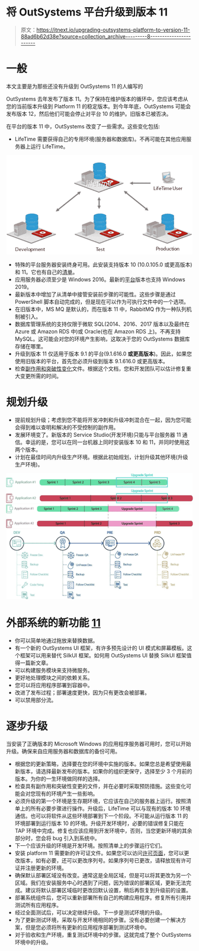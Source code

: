 # 将 OutSystems 平台升级到版本 11

> 原文：<https://itnext.io/upgrading-outsystems-platform-to-version-11-88ad6b62d38e?source=collection_archive---------8----------------------->

# 一般

本文主要是为那些还没有升级到 OutSystems 11 的人编写的

OutSystems 去年发布了版本 11。为了保持在维护版本的循环中，您应该考虑从您的当前版本升级到 Platform 11 的稳定版本。到今年年底，OutSystems 可能会发布版本 12，然后他们可能会停止对平台 10 的维护。旧版本已被否决。

在平台的版本 11 中，OutSystems 改变了一些需求。这些变化包括:

*   LifeTime 需要获得自己的专用环境(服务器和数据库)。不再可能在其他应用服务器上运行 LifeTime。

![](img/cdb4a8a461b82af4bda033043fc2ada2.png)

*   特殊的平台服务器安装终身可用。此安装支持版本 10 (10.0.105.0 或更高版本)和 11。它也有自己的[清单](https://www.outsystems.com/downloads/Download.aspx?URL=https%3a%2f%2fapi.outsystems.com%2freleaseshub%2fv1%2freleases%2f595%2fassets%2f140)。
*   应用服务器必须至少是 Windows 2016。最新的[平台](https://success.outsystems.com/Documentation/11/Setting_Up_OutSystems/OutSystems_system_requirements)版本也支持 Windows 2019。
*   最新版本中增加了从清单中接管安装前步骤的可能性。这些步骤是通过 PowerShell 脚本自动完成的，但是现在可以作为可执行文件中的一个选项。
*   在旧版本中，MS MQ 是默认的，而在版本 11 中，RabbitMQ 作为一种队列机制被引入。
*   数据库管理系统的支持仅限于微软 SQL(2014、2016、2017 版本以及最终在 Azure 或 Amazon RDS 中)或 Oracle(也在 Amazon RDS 上)。不再支持 MySQL。这可能会对您的环境产生影响，这取决于您的 OutSystems 数据库存储在哪里。
*   升级到版本 11 仅适用于版本 9.1 的平台(9.1.616.0 **或更高版本**)。因此，如果您使用旧版本的平台，首先您必须升级到版本 9.1.616.0 或更高版本。
*   检查[副作用和突破性变化](https://www.outsystems.com/goto/breaking-changes-11)文件。根据这个文档，您和开发团队可以估计修复重大变更所需的时间。

# 规划升级

*   提前规划升级；考虑到您不能将开发冲刺和升级冲刺混合在一起，因为您可能会得到难以查明和解决的不受控制的副作用。
*   发展环境变了。新版本的 Service Studio(开发环境)只能与平台服务器 11 通信。幸运的是，您可以在同一台机器上同时安装版本 10 和 11，并同时使用这两个版本。
*   计划在最佳时间内升级生产环境。根据此初始规划，计划升级其他环境(升级生产环境)。

![](img/b4bfa0310b1386a8b778ca6a6f3adfad.png)![](img/eaccc4b61f81e256302e408ae1bb1417.png)![](img/9fe73fb57d921c56d1ae6c7ddab5a71e.png)

# 外部系统的新功能 [11](https://success.outsystems.com/Documentation/11/New_in_OutSystems_11)

*   你可以简单地通过拖放来替换数据。
*   有一个新的 OutSystems UI 框架，有许多预先设计的 UI 模式和屏幕模板。这个框架可以用来替代 SilkUI 框架。如何用 OutSystems UI 替换 SilkUI 框架值得一篇新文章。
*   可以构建服务模块来支持微服务。
*   更好地处理模块之间的依赖关系。
*   您可以将应用程序部署到容器中。
*   改进了发布过程；部署速度更快，因为只有更改会被部署。
*   可以禁用部分流。

# 逐步升级

当安装了正确版本的 Microsoft Windows 的应用程序服务器可用时，您可以开始升级。确保来自应用服务器和数据库的备份可用。

*   根据您的更新策略，选择要在您的环境中实施的版本。如果您总是希望使用最新版本，请选择最新发布的版本。如果你的组织更保守，选择至少 3 个月前的版本。为你的一生环境做同样的选择。
*   检查具有副作用和突破性变更的文件，并在必要时采取预防措施。这些变化可能会对您现有的环境产生一些影响。
*   必须升级的第一个环境是生存期环境，它应该在自己的服务器上运行。按照清单上的所有必要步骤进行操作。升级后，LifeTime 可以与现有的版本 10 环境通信。也可以将软件从这些环境部署到下一个阶段。不可能从运行版本 11 的环境部署到运行版本 10 的环境。升级开发环境时，必要的错误修复只能在 TAP 环境中完成。修复也应该应用到开发环境中，否则，当您更新环境的其余部分时，您会将 bug 引入到系统中。
*   下一个应该升级的环境是开发环境。按照清单上的步骤运行它们。
*   安装 platform 11 需要新的许可证文件。如果您可以访问[许可页面](https://www.outsystems.com/PlatformLicensingFO/LicenseActivationCode.aspx)，您可以更改版本，如有必要，还可以更改序列号。如果序列号已更改，请释放现有许可证并注册更新的环境。
*   确保默认部署区域没有改变。通常这是全局区域，但是可以将其更改为另一个区域。我们在安装服务中心时遇到了问题，因为错误的部署区域，更新无法完成。建议将默认部署区域临时更改回默认设置，稍后再恢复到升级前的设置。
*   部署系统组件后，您可以重新部署所有自己的构建应用程序。修复所有引用并测试所有应用程序。
*   经过全面测试后，可以决定继续升级。下一步是测试环境的升级。
*   为了更新测试环境，采取与开发环境相同的步骤。没有必要创建一个解决方案，但是您必须将所有更新的应用程序部署到测试环境中。
*   对于验收和生产环境，重复测试环境中的步骤。这就完成了整个 OutSystems 环境中的升级。